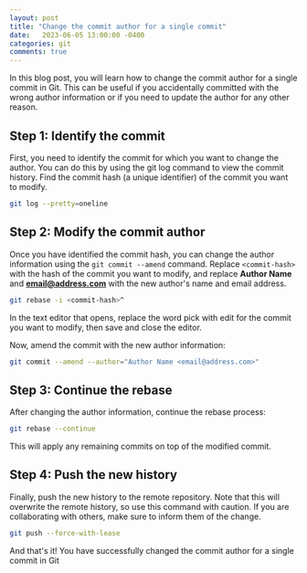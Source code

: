 ```yaml
---
layout: post
title: "Change the commit author for a single commit"
date:   2023-06-05 13:00:00 -0400
categories: git
comments: true
---
```


In this blog post, you will learn how to change the commit author for a single commit in Git. This can be useful if you accidentally committed with the wrong author information or if you need to update the author for any other reason.

## Step 1: Identify the commit

First, you need to identify the commit for which you want to change the author. You can do this by using the git log command to view the commit history. Find the commit hash (a unique identifier) of the commit you want to modify.

```bash
git log --pretty=oneline
```

## Step 2: Modify the commit author

Once you have identified the commit hash, you can change the author information using the `git commit --amend` command. Replace `<commit-hash>` with the hash of the commit you want to modify, and replace **Author Name** and **email@address.com** with the new author's name and email address.

```bash
git rebase -i <commit-hash>^
```

In the text editor that opens, replace the word pick with edit for the commit you want to modify, then save and close the editor.

Now, amend the commit with the new author information:

```bash
git commit --amend --author="Author Name <email@address.com>"
```

## Step 3: Continue the rebase

After changing the author information, continue the rebase process:

```bash
git rebase --continue
```

This will apply any remaining commits on top of the modified commit.

## Step 4: Push the new history

Finally, push the new history to the remote repository. Note that this will overwrite the remote history, so use this command with caution. If you are collaborating with others, make sure to inform them of the change.

```bash
git push --force-with-lease
```
And that's it! You have successfully changed the commit author for a single commit in Git
